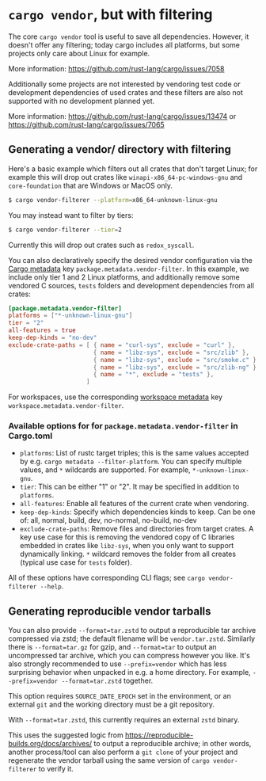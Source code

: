 # `cargo vendor`, but with filtering

The core `cargo vendor` tool is useful to save all dependencies.
However, it doesn't offer any filtering; today cargo includes
all platforms, but some projects only care about Linux
for example.

More information: <https://github.com/rust-lang/cargo/issues/7058>

Additionally some projects are not interested by vendoring test code
or development dependencies of used crates and these filters
are also not supported with no development planned yet.

More information: <https://github.com/rust-lang/cargo/issues/13474>
or <https://github.com/rust-lang/cargo/issues/7065>

## Generating a vendor/ directory with filtering

Here's a basic example which filters out all crates that don't target Linux;
for example this will drop out crates like `winapi-x86_64-pc-windows-gnu` and
`core-foundation` that are Windows or MacOS only.

```sh
$ cargo vendor-filterer --platform=x86_64-unknown-linux-gnu
```

You may instead want to filter by tiers:

```sh
$ cargo vendor-filterer --tier=2
```

Currently this will drop out crates such as `redox_syscall`.

You can also declaratively specify the desired vendor configuration via the [Cargo metadata](https://doc.rust-lang.org/cargo/reference/manifest.html#the-metadata-table)
key `package.metadata.vendor-filter`.  In this example, we include only tier 1 and 2 Linux platforms, and additionally remove some vendored C sources, `tests` folders
and development dependencies from all crates:

```toml
[package.metadata.vendor-filter]
platforms = ["*-unknown-linux-gnu"]
tier = "2"
all-features = true
keep-dep-kinds = "no-dev"
exclude-crate-paths = [ { name = "curl-sys", exclude = "curl" },
                        { name = "libz-sys", exclude = "src/zlib" },
                        { name = "libz-sys", exclude = "src/smoke.c" },
                        { name = "libz-sys", exclude = "src/zlib-ng" },
                        { name = "*", exclude = "tests" },
                      ]
```

For workspaces, use the corresponding [workspace metadata](https://doc.rust-lang.org/cargo/reference/workspaces.html#the-metadata-table)
key `workspace.metadata.vendor-filter`.

### Available options for for `package.metadata.vendor-filter` in Cargo.toml

- `platforms`: List of rustc target triples; this is the same values accepted by
  e.g. `cargo metadata --filter-platform`.  You can specify multiple values,
  and `*` wildcards are supported.  For example, `*-unknown-linux-gnu`.
- `tier`: This can be either "1" or "2".  It may be specified in addition to `platforms`.
- `all-features`: Enable all features of the current crate when vendoring.
- `keep-dep-kinds`: Specify which dependencies kinds to keep.
  Can be one of: all, normal, build, dev, no-normal, no-build, no-dev
- `exclude-crate-paths`: Remove files and directories from target crates.  A key
  use case for this is removing the vendored copy of C libraries embedded in
  crates like `libz-sys`, when you only want to support dynamically linking.
  `*` wildcard removes the folder from all creates (typical use case for `tests` folder).

All of these options have corresponding CLI flags; see `cargo vendor-filterer --help`.

## Generating reproducible vendor tarballs

You can also provide `--format=tar.zstd` to output a reproducible tar archive
compressed via zstd; the default filename will be `vendor.tar.zstd`.  Similarly
there is `--format=tar.gz` for gzip, and `--format=tar` to output an uncompressed tar archive, which you
can compress however you like.  It's also strongly recommended to use `--prefix=vendor`
which has less surprising behavior when unpacked in e.g. a home directory.  For example,
`--prefix=vendor --format=tar.zstd` together.

This option requires `SOURCE_DATE_EPOCH` set in the environment, or an external `git` and the working directory must be a git repository.

With `--format=tar.zstd`, this currently requires an external `zstd` binary.

This uses the suggested logic from https://reproducible-builds.org/docs/archives/
to output a reproducible archive; in other words, another process/tool
can also perform a `git clone` of your project and regenerate the vendor
tarball using the same version of `cargo vendor-filterer` to verify it.
